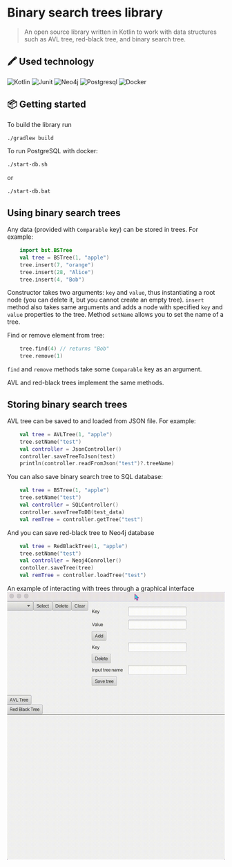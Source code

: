 # Binary search trees library
> An open source library written in Kotlin to work with data structures such as AVL tree, red-black tree, and binary search tree.
## 🖍 Used technology
![Kotlin](https://img.shields.io/badge/-Kotlin-61DAFB?logo=kotlin)
![Junit](https://img.shields.io/badge/Tests-Junit-green)
![Neo4j](https://img.shields.io/badge/Neo4j-008CC1?style=for-the-badge&logo=neo4j&logoColor=white)
![Postgresql](https://img.shields.io/badge/PostgreSQL-316192?style=for-the-badge&logo=postgresql&logoColor=white)
![Docker](https://img.shields.io/badge/Docker-316192?style=for-the-badge&logo=Docker&logoColor=white)
## :package: Getting started
To build the library run

```sh
./gradlew build
```
To run PostgreSQL with docker:
```sh
./start-db.sh
```
or
```sh
./start-db.bat
```

## Using binary search trees
Any data (provided with `Comparable` key) can be stored in trees.
For example:

```kotlin
    import bst.BSTree
    val tree = BSTree(1, "apple")
    tree.insert(7, "orange")
    tree.insert(28, "Alice")
    tree.insert(4, "Bob")
```
Constructor takes two arguments: `key` and `value`, thus instantiating a root node (you can delete it,
but you cannot create an empty tree).
`insert` method also takes same arguments and adds a node with specified `key` and `value` properties to the tree.
Method `setName` allows you to set the name of a tree.

Find or remove element from tree:
```kotlin
    tree.find(4) // returns "Bob"
    tree.remove(1) 
```
`find` and `remove` methods take some `Comparable` key as an argument.

AVL and red-black trees implement the same methods.

## Storing binary search trees
AVL tree can be saved to and loaded from JSON file.
For example:
```kotlin
    val tree = AVLTree(1, "apple")
    tree.setName("test")
    val controller = JsonController()
    controller.saveTreeToJson(test)
    println(controller.readFromJson("test")?.treeName)
```
You can also save binary search tree to SQL database:
```kotlin
    val tree = BSTree(1, "apple")
    tree.setName("test")
    val controller = SQLController()
    controller.saveTreeToDB(test_data)
    val remTree = controller.getTree("test")
```
And you can save red-black tree to Neo4j database
```kotlin
    val tree = RedBlackTree(1, "apple")
    tree.setName("test")
    val controller = Neoj4Conroller()
    contoller.saveTree(tree)
    val remTree = controller.loadTree("test")
```

An example of interacting with trees through a graphical interface
![Example gif](https://github.com/spbu-coding-2022/trees-3/blob/add-ui/readme_gif/example1.gif)